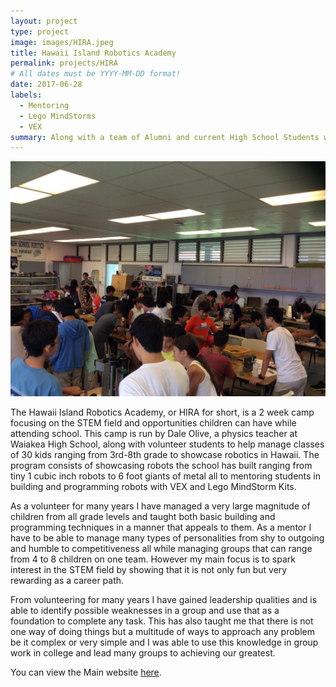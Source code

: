 ```yaml
---
layout: project
type: project
image: images/HIRA.jpeg
title: Hawaii Island Robotics Academy
permalink: projects/HIRA
# All dates must be YYYY-MM-DD format!
date: 2017-06-28
labels:
  - Mentoring
  - Lego MindStorms
  - VEX
summary: Along with a team of Alumni and current High School Students we Mentored over 100 students from 3rd-8th grade on the STEM field while having fun with Robots!
---
```


<img class="ui medium right floated rounded image" src="../images/ClassHira.jpg">

The Hawaii Island Robotics Academy, or HIRA for short, is a 2 week camp focusing on the STEM field and opportunities children can have while attending school. This camp is run by Dale Olive, a physics teacher at Waiakea High School, along with volunteer students to help manage classes of 30 kids ranging from 3rd-8th grade to showcase robotics in Hawaii. The program consists of showcasing robots the school has built ranging from tiny 1 cubic inch robots to 6 foot giants of metal all to mentoring students in building and programming robots with VEX and Lego MindStorm Kits.

As a volunteer for many years I have managed a very large magnitude of children from all grade levels and taught both basic building and programming techniques in a manner that appeals to them. As a mentor I have to be able to manage many types of personalities from shy to outgoing and humble to competitiveness all while managing groups that can range from 4 to 8 children on one team. However my main focus is to spark interest in the STEM field by showing that it is not only fun but very rewarding as a career path. 

From volunteering for many years I have gained leadership qualities and is able to identify possible weaknesses in a group and use that as a foundation to complete any task. This has also taught me that there is not one way of doing things but a multitude of ways to approach any problem be it complex or very simple and I was able to use this knowledge in group work in college and lead many groups to achieving our greatest.



You can view the Main website [here](http://sciencefactoryhawaii.com/hira-summer-2016-registration-forms/).
